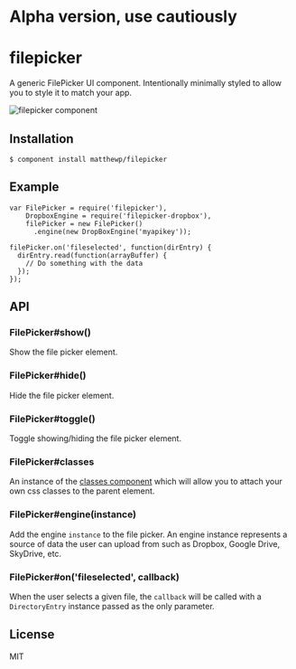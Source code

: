 # Alpha version, use cautiously

# filepicker

  A generic FilePicker UI component. Intentionally minimally styled to allow you to style it to match your app.

  ![filepicker component](http://i.imgur.com/p4RO6vz.png)

## Installation

    $ component install matthewp/filepicker

## Example

    var FilePicker = require('filepicker'),
        DropboxEngine = require('filepicker-dropbox'),
        filePicker = new FilePicker()
          .engine(new DropBoxEngine('myapikey'));

    filePicker.on('fileselected', function(dirEntry) {
      dirEntry.read(function(arrayBuffer) {
        // Do something with the data
      });
    });

## API

### FilePicker#show()

Show the file picker element.

### FilePicker#hide()

Hide the file picker element.

### FilePicker#toggle()

Toggle showing/hiding the file picker element.

### FilePicker#classes

An instance of the [classes component](https://github.com/component/classes) which will allow you to attach your own css classes to the parent element.

### FilePicker#engine(instance)

Add the engine ``instance`` to the file picker. An engine instance represents a source of data the user can upload from such as Dropbox, Google Drive, SkyDrive, etc.

### FilePicker#on('fileselected', callback)

When the user selects a given file, the ``callback`` will be called with a ``DirectoryEntry`` instance passed as the only parameter.

## License

  MIT
